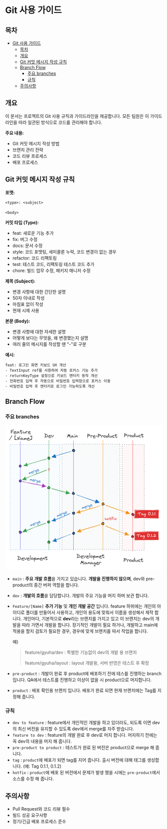 # Git 사용 가이드

## 목차

- [Git 사용 가이드](#git-사용-가이드)
  - [목차](#목차)
  - [개요](#개요)
  - [Git 커밋 메시지 작성 규칙](#git-커밋-메시지-작성-규칙)
  - [Branch Flow](#branch-flow)
    - [주요 branches](#주요-branches)
    - [규칙](#규칙)
  - [주의사항](#주의사항)

## 개요

이 문서는 프로젝트의 Git 사용 규칙과 가이드라인을 제공합니다. 모든 팀원은 이 가이드라인을 따라 일관된 방식으로 코드를 관리해야 합니다.

**주요 내용:**
- Git 커밋 메시지 작성 방법
- 브랜치 관리 전략
- 코드 리뷰 프로세스
- 배포 프로세스

## Git 커밋 메시지 작성 규칙

**포맷:**

```
<type>: <subject>

<body>
```

**커밋 타입 (Type):**

-   feat: 새로운 기능 추가
-   fix: 버그 수정
-   docs: 문서 수정
-   style: 코드 포맷팅, 세미콜론 누락, 코드 변경이 없는 경우
-   refactor: 코드 리팩토링
-   test: 테스트 코드, 리팩토링 테스트 코드 추가
-   chore: 빌드 업무 수정, 패키지 매니저 수정

**제목 (Subject):**

-   변경 사항에 대한 간단한 설명
-   50자 이내로 작성
-   마침표 없이 작성
-   현재 시제 사용

**본문 (Body):**

-   변경 사항에 대한 자세한 설명
-   어떻게 보다는 무엇을, 왜 변경했는지 설명
-   여러 줄의 메시지를 작성할 땐 "-"로 구분

**예시:**

```plaintext
feat: 로그인 화면 키보드 UX 개선
- TextInput ref를 사용하여 자동 포커스 기능 추가
- returnKeyType 설정으로 키보드 엔터키 동작 개선
- 전화번호 입력 후 자동으로 비밀번호 입력창으로 포커스 이동
- 비밀번호 입력 후 엔터키로 로그인 가능하도록 개선
```


## Branch Flow

### 주요 branches

![git flow](./images/git_flow.png)

- `main` :  **주요 개발 흐름**을 가지고 있습니다. **개발을 진행하지 않으며**, dev와 pre-product의 중간 버퍼 역할을 합니다.
- `dev` : **개발의 흐름**을 담당합니다. 개발의 주요 기능을 머지 하며 보관 합니다.
- `Feature/[Name]` **추가 기능** 및 **개인 개발 공간** 입니다.  feature 하위에는 개인의 아이디로 폴더를 만들어서 사용하고, 개인의 용도에 맞춰서 이름을 생성해서 제작 합니다.  개인마다, 기본적으로 **dev**라는 브랜치를 가지고 있고 이 브랜치는 dev의 개발을 따라 가면서 개발을 합니다.  장기적인 개발이 필요 하거나, 개발하고 main에 적용을 할지 검토가 필요한 경우, 경우에 맞게 브랜치를 따서 작업을 합니다.

    예)
    > feature/gyuha/dev :  특별한 기능없이 dev의 개발 용 브랜치
    > 
    > feature/gyuha/layout : layout 개발용, 서버 반영은 테스트 후 확정
- `pre-product` : 개발이 완료 후 product에 배포하기 전에 테스틑 진행하는 branch입니다. QA에서 테스트를 진행하고 이상이 없을 시 product으로 머지합니다.
- `product` : 배포 확인용 브랜치 입니다. 배포가 완료 되면 현재 브랜치에는 Tag를 지정해 줍니다.

### 규칙
- `dev to feature` : feature에서 개인적인 개발을 하고 있더라도, 되도록 이면 dev의 최신 버전을 유지할 수 있도록 dev에서 merge를 자주 받습니다.
- `feature to dev` : feature의 개발 완료 후 dev로 머지 합니다. 머지하기 전에는 꼭 dev의 내용을 머지 해 줍니다.
- `pre-product to product` : 테스트가 완료 된 버전은 product으로 merge 해 줍니다.
- `tag` : `product`에 배포가 되면 tag를 지어 줍니다. 출시 버전에 대해 태그를 생성합니다. (예: Tag 0.1.1, 0.1.2)
- `hotfix` : `product`에 배포 된 버전에서 문제가 발생 했을 시에는 `pre-product`에서 소스를 수정 해 줍니다. 


## 주의사항
- Pull Request와 코드 리뷰 필수
- 빌드 성공 요구사항
- 정기/긴급 배포 프로세스 준수
